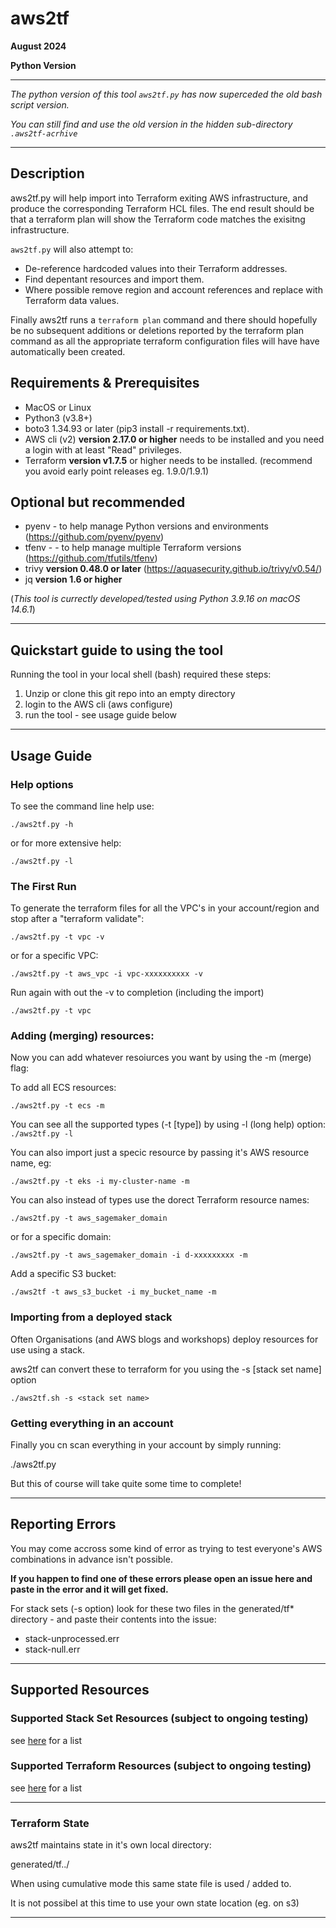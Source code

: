 # aws2tf

**August 2024**

**Python Version**

----

*The python version of this tool `aws2tf.py` has now superceded the old bash script version.*

*You can still find and use the old version in the hidden sub-directory `.aws2tf-acrhive`*


----

## Description

aws2tf.py will help import into Terraform exiting AWS infrastructure, and produce the corresponding Terraform HCL files. The end result should be that a terraform plan will show the Terraform code matches the exisitng infrastructure.

`aws2tf.py` will also attempt to:

* De-reference hardcoded values into their Terraform addresses.
* Find depentant resources and import them.
* Where possible remove region and account references and replace with Terraform data values.


Finally aws2tf runs a `terraform plan` command and there should hopefully be no subsequent additions or deletions reported by the terraform plan command as all the appropriate terraform configuration files will have have automatically been created.

## Requirements & Prerequisites

+ MacOS or Linux
+ Python3 (v3.8+)
+ boto3 1.34.93 or later (pip3 install -r requirements.txt).
+ AWS cli (v2) **version 2.17.0 or higher** needs to be installed and you need a login with at least "Read" privileges.
+ Terraform **version v1.7.5** or higher needs to be installed. (recommend you avoid early point releases eg. 1.9.0/1.9.1)

## Optional but recommended

+ pyenv - to help manage Python versions and environments (https://github.com/pyenv/pyenv)
+ tfenv - - to help manage multiple Terraform versions (https://github.com/tfutils/tfenv)
+ trivy **version 0.48.0 or later**  (https://aquasecurity.github.io/trivy/v0.54/)
+ jq **version 1.6 or higher**


(*This tool is currectly developed/tested using Python 3.9.16 on macOS 14.6.1*)

----

## Quickstart guide to using the tool

Running the tool in your local shell (bash) required these steps:
1. Unzip or clone this git repo into an empty directory
2. login to the AWS cli  (aws configure)
3. run the tool - see usage guide below

-----

## Usage Guide

### Help options

To see the command line help use:

```
./aws2tf.py -h
```

or for more extensive help:

```
./aws2tf.py -l
```

### The First Run

To generate the terraform files for all the VPC's in your account/region and stop after a "terraform validate":
```
./aws2tf.py -t vpc -v
```

or for a specific VPC:

```
./aws2tf.py -t aws_vpc -i vpc-xxxxxxxxxx -v
```

Run again with out the -v to completion (including the import)

```
./aws2tf.py -t vpc
```


### Adding (merging) resources:

Now you can add whatever resoiurces you want by using the -m (merge) flag:

To add all ECS resources:

```
./aws2tf.py -t ecs -m
```

You can see all the supported types (-t [type]) by using -l (long help) option: `./aws2tf.py -l`

You can also import just a specic resource by passing it's AWS resource name, eg:

```
./aws2tf.py -t eks -i my-cluster-name -m
```

You can also instead of types use the dorect Terraform resource names:

```
./aws2tf.py -t aws_sagemaker_domain
```

or for a specific domain:

```
./aws2tf.py -t aws_sagemaker_domain -i d-xxxxxxxxx -m
```

Add a specific S3 bucket:

```
./aws2tf -t aws_s3_bucket -i my_bucket_name -m
```

### Importing from a deployed stack

Often Organisations (and AWS blogs and workshops) deploy resources for use using a stack.

aws2tf can convert these to terraform for you using the -s [stack set name] option

```
./aws2tf.sh -s <stack set name>
```


### Getting everything in an account

Finally you cn scan everything in your account by simply running:

./aws2tf.py

But this of course will take quite some time to complete!

----------


## Reporting Errors

You may come accross some kind of error as trying to test everyone's AWS combinations in advance isn't possible.

**If you happen to find one of these errors please open an issue here and paste in the error and it will get fixed.**

For stack sets (-s option) look for these two files in the generated/tf* directory - and paste their contents into the issue:

* stack-unprocessed.err
* stack-null.err


---

## Supported Resources

### Supported Stack Set Resources (subject to ongoing testing)

see [here](https://github.com/aws-samples/aws2tf/blob/master/StackSet-Resources.md) for a list

### Supported Terraform Resources (subject to ongoing testing)

see [here](https://github.com/aws-samples/aws2tf/blob/master/Terraform-Resources.md) for a list

----

### Terraform State

aws2tf maintains state in it's own local directory:

generated/tf.<account-number>.<region>/

When using cumulative mode this same state file is used / added to.

It is not possibel at this time to use your own state location (eg. on s3)


----


